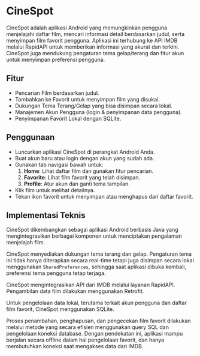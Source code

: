 # CineSpot

CineSpot adalah aplikasi Android yang memungkinkan pengguna menjelajahi daftar film, mencari informasi detail berdasarkan judul, serta menyimpan film favorit pengguna. Aplikasi ini terhubung ke API IMDB melalui RapidAPI untuk memberikan informasi yang akurat dan terkini. CineSpot juga mendukung pengaturan tema gelap/terang dan fitur akun untuk menyimpan preferensi pengguna.

## Fitur
- Pencarian Film berdasarkan judul.
- Tambahkan ke Favorit untuk menyimpan film yang disukai.
- Dukungan Tema Terang/Gelap yang bisa disimpan secara lokal.
- Manajemen Akun Pengguna (login & penyimpanan data pengguna).
- Penyimpanan Favorit Lokal dengan SQLite.

## Penggunaan
- Luncurkan aplikasi CineSpot di perangkat Android Anda.
- Buat akun baru atau login dengan akun yang sudah ada.
- Gunakan tab navigasi bawah untuk:
  1. **Home**: Lihat daftar film dan gunakan fitur pencarian.
  2. **Favorite**: Lihat film favorit yang telah disimpan.
  3. **Profile**: Atur akun dan ganti tema tampilan.
- Klik film untuk melihat detailnya.
- Tekan ikon favorit untuk menyimpan atau menghapus dari daftar favorit.

## Implementasi Teknis

CineSpot dikembangkan sebagai aplikasi Android berbasis Java yang mengintegrasikan berbagai komponen untuk menciptakan pengalaman menjelajah film.

CineSpot menyediakan dukungan tema terang dan gelap. Pengaturan tema ini tidak hanya diterapkan secara real-time tetapi juga disimpan secara lokal menggunakan `SharedPreferences`, sehingga saat aplikasi dibuka kembali, preferensi tema pengguna tetap terjaga.

CineSpot mengintegrasikan API dari IMDB melalui layanan RapidAPI. Pengambilan data film dilakukan menggunakan Retrofit.

Untuk pengelolaan data lokal, terutama terkait akun pengguna dan daftar film favorit, CineSpot menggunakan SQLite.

Proses penambahan, penghapusan, dan pengecekan film favorit dilakukan melalui metode yang secara efisien menggunakan query SQL dan pengelolaan koneksi database. Dengan pendekatan ini, aplikasi mampu berjalan secara offline dalam hal pengelolaan favorit, dan hanya membutuhkan koneksi saat mengakses data dari IMDB.

